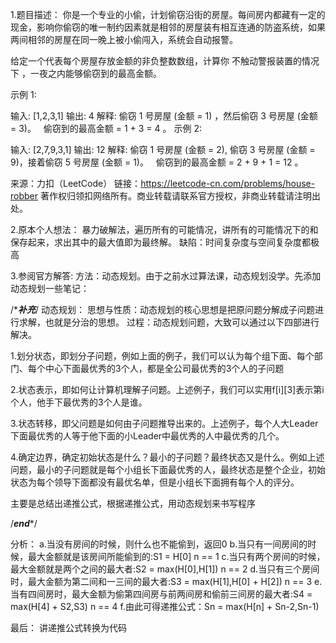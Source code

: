 1.题目描述：
你是一个专业的小偷，计划偷窃沿街的房屋。每间房内都藏有一定的现金，影响你偷窃的唯一制约因素就是相邻的房屋装有相互连通的防盗系统，如果两间相邻的房屋在同一晚上被小偷闯入，系统会自动报警。

给定一个代表每个房屋存放金额的非负整数数组，计算你 不触动警报装置的情况下 ，一夜之内能够偷窃到的最高金额。

示例 1:

输入: [1,2,3,1]
输出: 4
解释: 偷窃 1 号房屋 (金额 = 1) ，然后偷窃 3 号房屋 (金额 = 3)。
     偷窃到的最高金额 = 1 + 3 = 4 。
示例 2:

输入: [2,7,9,3,1]
输出: 12
解释: 偷窃 1 号房屋 (金额 = 2), 偷窃 3 号房屋 (金额 = 9)，接着偷窃 5 号房屋 (金额 = 1)。
     偷窃到的最高金额 = 2 + 9 + 1 = 12 。

来源：力扣（LeetCode）
链接：https://leetcode-cn.com/problems/house-robber
著作权归领扣网络所有。商业转载请联系官方授权，非商业转载请注明出处。


2.原本个人想法：
暴力破解法，遍历所有的可能情况，讲所有的可能情况下的和保存起来，求出其中的最大值即为最终解。
缺陷：时间复杂度与空间复杂度都极高

3.参阅官方解答:
方法：动态规划。由于之前水过算法课，动态规划没学。先添加动态规划一些笔记：

/**********************补充*********************/
动态规划：
思想与性质：动态规划的核心思想是把原问题分解成子问题进行求解，也就是分治的思想。
过程：动态规划问题，大致可以通过以下四部进行解决。

1.划分状态，即划分子问题，例如上面的例子，我们可以认为每个组下面、每个部门、每个中心下面最优秀的3个人，都是全公司最优秀的3个人的子问题

2.状态表示，即如何让计算机理解子问题。上述例子，我们可以实用f[i][3]表示第i个人，他手下最优秀的3个人是谁。

3.状态转移，即父问题是如何由子问题推导出来的。上述例子，每个人大Leader下面最优秀的人等于他下面的小Leader中最优秀的人中最优秀的几个。

4.确定边界，确定初始状态是什么？最小的子问题？最终状态又是什么。例如上述问题，最小的子问题就是每个小组长下面最优秀的人，最终状态是整个企业，初始状态为每个领导下面都没有最优名单，但是小组长下面拥有每个人的评分。

主要是总结出递推公式，根据递推公式，用动态规划来书写程序

/*******************end********************/

分析：
a.当没有房间的时候，则什么也不能偷到，返回0
b.当只有一间房间的时候，最大金额就是该房间所能偷到的:S1 = H[0]  n == 1
c.当只有两个房间的时候，最大金额就是两个之间的最大者:S2 = max(H[0],H[1])  n == 2
d.当只有三个房间时，最大金额为第二间和一三间的最大者:S3 = max(H[1],H[0] + H[2])   n == 3
e.当有四间房时，最大金额为偷第四间房与前两间房和偷前三间房的最大者:S4 = max(H[4] + S2,S3)   n == 4
f.由此可得递推公式：Sn = max(H[n] + Sn-2,Sn-1)

最后：
讲递推公式转换为代码
